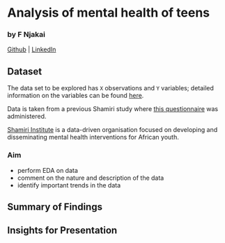 # Analysis of mental health of teens

### by F Njakai

[Github](https://www.github.com/brk-a) | [LinkedIn](https://www.linkedin.com/in/fnjakai)

## Dataset
The data set to be explored has `X` observations and `Y` variables; detailed information on the variables can be found [here](./variables.md).

Data is taken from a previous Shamiri study where [this questionnaire](https://osf.io/8ga2z) was administered.

[Shamiri Institute](https://www.shamiri.institute/) is a data-driven organisation focused on developing and disseminating mental health interventions for African youth. 

### Aim
* perform EDA on data
* comment on the nature and description of the data
* identify important trends in the data

## Summary of Findings

## Insights for Presentation
